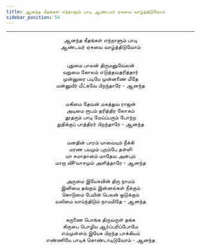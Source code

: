 ```yaml
---
title: ஆனந்த கீதங்கள் எந்நாளும் பாடி ஆண்டவர் ஏசுவை வாழ்த்திடுவோம்
sidebar_position: 54
---
```


---
<center>
ஆனந்த கீதங்கள் எந்நாளும் பாடி<br/>
ஆண்டவர் ஏசுவை வாழ்த்திடுவோம்<br/><br/>

புதுமை பாலன் திருமனுவேலன்<br/>
வறுமை கோலம் எடுத்தவதரித்தார்<br/>
முன்னுரை படியே முன்னணை மீதே<br/>
மன்னுயிர் மீட்கவே பிறந்தாரே            - ஆனந்த<br/><br/>

மகிமை தேவன் மகத்துவ ராஜன்<br/>
அடிமை ரூபம் தரித்திர லோகம்<br/>
தூதரும் பாடி மேய்ப்பரும் போற்ற<br/>
துதிக்குப் பாத்திரர் பிறந்தாரே            - ஆனந்த<br/><br/>

மனதின் பாரம் யாவையும் நீக்கி<br/>
மரண பயமும் புறம்பே தள்ளி<br/>
மா சமாதானம் மாதேவ அன்பும்<br/>
மாறா விÞவாசமும் அளித்தாரே            - ஆனந்த<br/><br/>

அருமை இயேசுவின் திரு நாமம்<br/>
இனிமை தங்கும் இன்னல்கள் நீக்கும்<br/>
கொடுமை பேயின் பெலன் ஒடுக்கும்<br/>
வலிமை வாய்ந்திடும் நாமமிதே            - ஆனந்த<br/><br/>

கருணை பொங்க திருவருள் தங்க<br/>
கிருபை பொழிய ஆர்ப்பரிப்போமே<br/>
எம்முள்ளம் இயேசு பிறந்த பாக்கியம்<br/>
எண்ணியே பாடிக் கொண்டாடிடுவோம்        - ஆனந்த
</center>